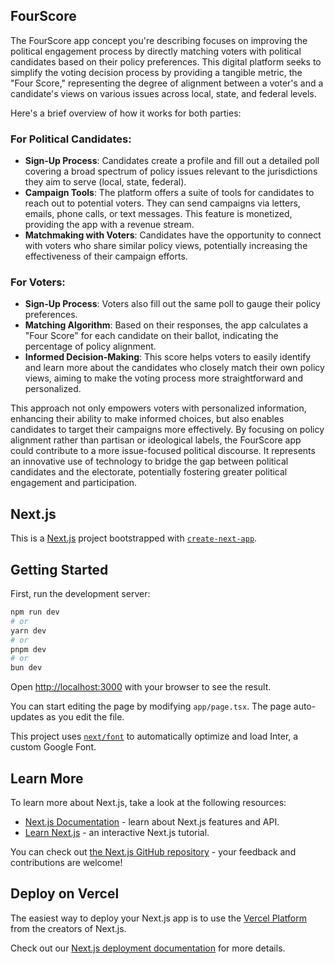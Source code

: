 ## FourScore

The FourScore app concept you're describing focuses on improving the political engagement process by directly matching voters with political candidates based on their policy preferences. This digital platform seeks to simplify the voting decision process by providing a tangible metric, the "Four Score," representing the degree of alignment between a voter's and a candidate's views on various issues across local, state, and federal levels.

Here's a brief overview of how it works for both parties:

### For Political Candidates:
- **Sign-Up Process**: Candidates create a profile and fill out a detailed poll covering a broad spectrum of policy issues relevant to the jurisdictions they aim to serve (local, state, federal).
- **Campaign Tools**: The platform offers a suite of tools for candidates to reach out to potential voters. They can send campaigns via letters, emails, phone calls, or text messages. This feature is monetized, providing the app with a revenue stream.
- **Matchmaking with Voters**: Candidates have the opportunity to connect with voters who share similar policy views, potentially increasing the effectiveness of their campaign efforts.

### For Voters:
- **Sign-Up Process**: Voters also fill out the same poll to gauge their policy preferences.
- **Matching Algorithm**: Based on their responses, the app calculates a "Four Score" for each candidate on their ballot, indicating the percentage of policy alignment.
- **Informed Decision-Making**: This score helps voters to easily identify and learn more about the candidates who closely match their own policy views, aiming to make the voting process more straightforward and personalized.

This approach not only empowers voters with personalized information, enhancing their ability to make informed choices, but also enables candidates to target their campaigns more effectively. By focusing on policy alignment rather than partisan or ideological labels, the FourScore app could contribute to a more issue-focused political discourse. It represents an innovative use of technology to bridge the gap between political candidates and the electorate, potentially fostering greater political engagement and participation.

## Next.js

This is a [Next.js](https://nextjs.org/) project bootstrapped with [`create-next-app`](https://github.com/vercel/next.js/tree/canary/packages/create-next-app).

## Getting Started

First, run the development server:

```bash
npm run dev
# or
yarn dev
# or
pnpm dev
# or
bun dev
```

Open [http://localhost:3000](http://localhost:3000) with your browser to see the result.

You can start editing the page by modifying `app/page.tsx`. The page auto-updates as you edit the file.

This project uses [`next/font`](https://nextjs.org/docs/basic-features/font-optimization) to automatically optimize and load Inter, a custom Google Font.

## Learn More

To learn more about Next.js, take a look at the following resources:

- [Next.js Documentation](https://nextjs.org/docs) - learn about Next.js features and API.
- [Learn Next.js](https://nextjs.org/learn) - an interactive Next.js tutorial.

You can check out [the Next.js GitHub repository](https://github.com/vercel/next.js/) - your feedback and contributions are welcome!

## Deploy on Vercel

The easiest way to deploy your Next.js app is to use the [Vercel Platform](https://vercel.com/new?utm_medium=default-template&filter=next.js&utm_source=create-next-app&utm_campaign=create-next-app-readme) from the creators of Next.js.

Check out our [Next.js deployment documentation](https://nextjs.org/docs/deployment) for more details.
